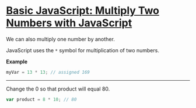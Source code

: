 # [Basic JavaScript: Multiply Two Numbers with JavaScript](https://learn.freecodecamp.org/javascript-algorithms-and-data-structures/basic-javascript/multiply-two-numbers-with-javascript/)

We can also multiply one number by another.

JavaScript uses the `*` symbol for multiplication of two numbers.

**Example**

```js
myVar = 13 * 13; // assigned 169
```

---

Change the 0 so that product will equal 80.

```js
var product = 8 * 10; // 80
```